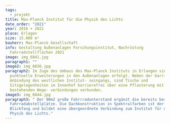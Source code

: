 ```yaml
---
tags:
  - projekt
title: Max-Planck Institut für die Physik des Lichts
date_order: "2021"
year: 2016 + 2021
place: Erlagen
size: 15.000 m²
bauherr: Max-Planck Gesellschaft
info: Gestaltung Außenanlagen Forschungsinstitut, Nachrüstung
  Fahrradstellflächen 2021
image: img_6841.jpg
paragraph1: ""
image2: img_6836.jpg
paragraph2: Im Zuge des Umbaus des Max-Planck Instituts in Erlangen sind
  punktuelle Erweiterungen in den Außenanlagen erfolgt. Neben der barrierefreien
  Anbindung des westlichen Institut- seingangs, sind Tische und
  Sitzgelegenheiten im Innenhof barrierefrei über eine Pflasterung mit den
  bestehenden Wege- verbindungen verbunden.
image3: img_6844.jpg
paragraph3: " Der 90m2 große Fahrrradunterstand ergänzt die bereits bestehenden
  Fahrradabstellplätze. Die Dachkonstruktion in Spektralfarben ist der optische
  Blickfang und bildet eine übergeordnete Verbindung zum Institut für die
  Physik des Lichts."
---
```

